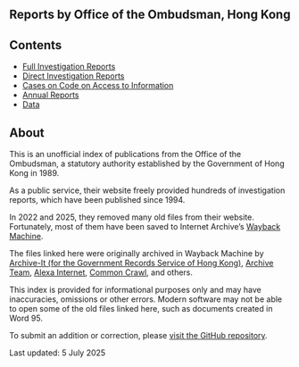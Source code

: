 ## Reports by Office of the Ombudsman, Hong Kong

## Contents

* [Full Investigation Reports](https://ombudsman-hk-archive.github.io/full-investigation-reports/)
* [Direct Investigation Reports](https://ombudsman-hk-archive.github.io/direct-investigation-reports/)
* [Cases on Code on Access to Information](https://ombudsman-hk-archive.github.io/cases-on-code-on-access-to-information/)
* [Annual Reports](https://ombudsman-hk-archive.github.io/annual-reports/)
* [Data](https://ombudsman-hk-archive.github.io/data/)

## About

This is an unofficial index of publications from the Office of the Ombudsman, a statutory authority established by the Government of Hong Kong in 1989.

As a public service, their website freely provided hundreds of investigation reports, which have been published since 1994.

In 2022 and 2025, they removed many old files from their website. Fortunately, most of them have been saved to Internet Archive’s [Wayback Machine](https://web.archive.org/).

The files linked here were originally archived in Wayback Machine by [Archive-It (for the Government Records Service of Hong Kong)](https://archive.org/details/ArchiveIt-Collection-10883), [Archive Team](https://archive.org/details/archivebot), [Alexa Internet](https://archive.org/details/alexa_dv), [Common Crawl](https://archive.org/details/commoncrawl), and others.

This index is provided for informational purposes only and may have inaccuracies, omissions or other errors. Modern software may not be able to open some of the old files linked here, such as documents created in Word 95.

To submit an addition or correction, please [visit the GitHub repository](https://github.com/Ombudsman-HK-Archive/ombudsman-hk-archive.github.io).

Last updated: 5 July 2025
